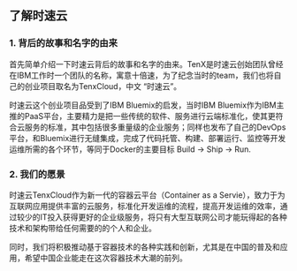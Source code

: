 ## 了解时速云

### 1. 背后的故事和名字的由来

首先简单介绍一下时速云背后的故事和名字的由来。TenX是时速云创始团队曾经在IBM工作时一个团队的名称，寓意十倍速，为了纪念当时的team，我们也将自己的创业项目取名为TenxCloud，中文 “时速云”。

时速云这个创业项目品受到了IBM Bluemix的启发，当时IBM Bluemix作为IBM主推的PaaS平台，主要精力是把一些传统的软件、服务进行云端标准化，使其更符合云服务的标准，其中包括很多重量级的企业服务；同样也发布了自己的DevOps平台，和Bluemix进行无缝集成，完成了代码托管、构建、部署运行、监控等开发运维所需的各个环节，等同于Docker的主要目标 Build -> Ship -> Run.

### 2. 我们的愿景

时速云TenxCloud作为新一代的容器云平台（Container as a Servie），致力于为互联网应用提供丰富的云服务，标准化开发运维的流程，提高开发运维的效率，通过较少的IT投入获得更好的企业级服务，将只有大型互联网公司才能玩得起的各种技术和架构带给任何需要的的个人和企业。

同时，我们将积极推动基于容器技术的各种实践和创新，尤其是在中国的普及和应用，希望中国企业能走在这次容器技术大潮的前列。




